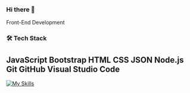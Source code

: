### Hi there 👋

Front-End Development

### 🛠  Tech Stack
## JavaScript  Bootstrap  HTML  CSS  JSON  Node.js  Git  GitHub  Visual Studio Code    

[![My Skills](https://skillicons.dev/icons?i=js,html,css)](https://skillicons.dev)
